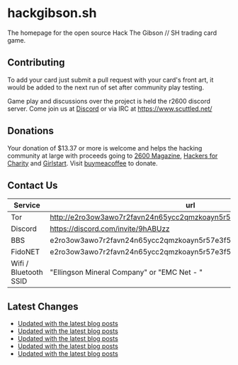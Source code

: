 # hackgibson.sh
The homepage for the open source Hack The Gibson // SH trading card game.


## Contributing

To add your card just submit a pull request with your card's front art, it would be added to the next run of set after community play testing.

Game play and discussions over the project is held the r2600 discord server. Come join us at [Discord](https://discord.com/invite/9hABUzz) or via IRC at https://www.scuttled.net/


## Donations

Your donation of $13.37 or more is welcome and helps the hacking community at large with proceeds going to [2600 Magazine](https://2600.com/), [Hackers for Charity](https://hackersforcharity.org) and [Girlstart](https://girlstart.org).  Visit [buymeacoffee](https://www.buymeacoffee.com/hackgibson.sh) to donate.


## Contact Us

Service | url
-|-
Tor | http://e2ro3ow3awo7r2favn24n65ycc2qmzkoayn5r57e3f56nvjwdcgg32ad.onion
Discord | https://discord.com/invite/9hABUzz
BBS | e2ro3ow3awo7r2favn24n65ycc2qmzkoayn5r57e3f56nvjwdcgg32ad.onion:23
FidoNET | e2ro3ow3awo7r2favn24n65ycc2qmzkoayn5r57e3f56nvjwdcgg32ad.onion:24554
Wifi / Bluetooth SSID | "Ellingson Mineral Company" or "EMC Net - <fidonet address>"

## Latest Changes
<!-- BLOG-POST-LIST:START -->
- [Updated with the latest blog posts](https://github.com/DFW2600/hackgibson.sh/commit/c19b27a98624e0fc3dac125ad8c33113a5d0b900)
- [Updated with the latest blog posts](https://github.com/DFW2600/hackgibson.sh/commit/c1614111640ce9d8c92567120a52f8259cdcb859)
- [Updated with the latest blog posts](https://github.com/DFW2600/hackgibson.sh/commit/0171ed427a7d005c9789e070be9546d4b6a2c9c0)
- [Updated with the latest blog posts](https://github.com/DFW2600/hackgibson.sh/commit/474620d180b142daf49a5d392388ecd4f0c3fabd)
- [Updated with the latest blog posts](https://github.com/DFW2600/hackgibson.sh/commit/408fe7ee6b492ad8e7895818ad3e530f62cc56cd)
<!-- BLOG-POST-LIST:END -->

